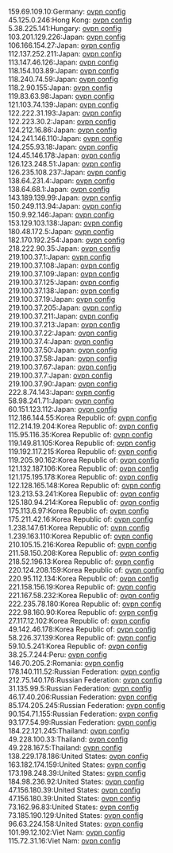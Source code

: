 159.69.109.10:Germany: [ovpn config](vpn/159_69_109_10.ovpn)  
45.125.0.246:Hong Kong: [ovpn config](vpn/45_125_0_246.ovpn)  
5.38.225.141:Hungary: [ovpn config](vpn/5_38_225_141.ovpn)  
103.201.129.226:Japan: [ovpn config](vpn/103_201_129_226.ovpn)  
106.166.154.27:Japan: [ovpn config](vpn/106_166_154_27.ovpn)  
112.137.252.211:Japan: [ovpn config](vpn/112_137_252_211.ovpn)  
113.147.46.126:Japan: [ovpn config](vpn/113_147_46_126.ovpn)  
118.154.103.89:Japan: [ovpn config](vpn/118_154_103_89.ovpn)  
118.240.74.59:Japan: [ovpn config](vpn/118_240_74_59.ovpn)  
118.2.90.155:Japan: [ovpn config](vpn/118_2_90_155.ovpn)  
119.83.63.98:Japan: [ovpn config](vpn/119_83_63_98.ovpn)  
121.103.74.139:Japan: [ovpn config](vpn/121_103_74_139.ovpn)  
122.222.31.193:Japan: [ovpn config](vpn/122_222_31_193.ovpn)  
122.223.30.2:Japan: [ovpn config](vpn/122_223_30_2.ovpn)  
124.212.16.86:Japan: [ovpn config](vpn/124_212_16_86.ovpn)  
124.241.146.110:Japan: [ovpn config](vpn/124_241_146_110.ovpn)  
124.255.93.18:Japan: [ovpn config](vpn/124_255_93_18.ovpn)  
124.45.146.178:Japan: [ovpn config](vpn/124_45_146_178.ovpn)  
126.123.248.51:Japan: [ovpn config](vpn/126_123_248_51.ovpn)  
126.235.108.237:Japan: [ovpn config](vpn/126_235_108_237.ovpn)  
138.64.231.4:Japan: [ovpn config](vpn/138_64_231_4.ovpn)  
138.64.68.1:Japan: [ovpn config](vpn/138_64_68_1.ovpn)  
143.189.139.99:Japan: [ovpn config](vpn/143_189_139_99.ovpn)  
150.249.113.94:Japan: [ovpn config](vpn/150_249_113_94.ovpn)  
150.9.92.146:Japan: [ovpn config](vpn/150_9_92_146.ovpn)  
153.129.103.138:Japan: [ovpn config](vpn/153_129_103_138.ovpn)  
180.48.172.5:Japan: [ovpn config](vpn/180_48_172_5.ovpn)  
182.170.192.254:Japan: [ovpn config](vpn/182_170_192_254.ovpn)  
218.222.90.35:Japan: [ovpn config](vpn/218_222_90_35.ovpn)  
219.100.37.1:Japan: [ovpn config](vpn/219_100_37_1.ovpn)  
219.100.37.108:Japan: [ovpn config](vpn/219_100_37_108.ovpn)  
219.100.37.109:Japan: [ovpn config](vpn/219_100_37_109.ovpn)  
219.100.37.125:Japan: [ovpn config](vpn/219_100_37_125.ovpn)  
219.100.37.138:Japan: [ovpn config](vpn/219_100_37_138.ovpn)  
219.100.37.19:Japan: [ovpn config](vpn/219_100_37_19.ovpn)  
219.100.37.205:Japan: [ovpn config](vpn/219_100_37_205.ovpn)  
219.100.37.211:Japan: [ovpn config](vpn/219_100_37_211.ovpn)  
219.100.37.213:Japan: [ovpn config](vpn/219_100_37_213.ovpn)  
219.100.37.22:Japan: [ovpn config](vpn/219_100_37_22.ovpn)  
219.100.37.4:Japan: [ovpn config](vpn/219_100_37_4.ovpn)  
219.100.37.50:Japan: [ovpn config](vpn/219_100_37_50.ovpn)  
219.100.37.58:Japan: [ovpn config](vpn/219_100_37_58.ovpn)  
219.100.37.67:Japan: [ovpn config](vpn/219_100_37_67.ovpn)  
219.100.37.7:Japan: [ovpn config](vpn/219_100_37_7.ovpn)  
219.100.37.90:Japan: [ovpn config](vpn/219_100_37_90.ovpn)  
222.8.74.143:Japan: [ovpn config](vpn/222_8_74_143.ovpn)  
58.98.241.71:Japan: [ovpn config](vpn/58_98_241_71.ovpn)  
60.151.123.112:Japan: [ovpn config](vpn/60_151_123_112.ovpn)  
112.186.144.55:Korea Republic of: [ovpn config](vpn/112_186_144_55.ovpn)  
112.214.19.204:Korea Republic of: [ovpn config](vpn/112_214_19_204.ovpn)  
115.95.116.35:Korea Republic of: [ovpn config](vpn/115_95_116_35.ovpn)  
119.149.81.105:Korea Republic of: [ovpn config](vpn/119_149_81_105.ovpn)  
119.192.117.215:Korea Republic of: [ovpn config](vpn/119_192_117_215.ovpn)  
119.205.90.162:Korea Republic of: [ovpn config](vpn/119_205_90_162.ovpn)  
121.132.187.106:Korea Republic of: [ovpn config](vpn/121_132_187_106.ovpn)  
121.175.195.178:Korea Republic of: [ovpn config](vpn/121_175_195_178.ovpn)  
122.128.165.148:Korea Republic of: [ovpn config](vpn/122_128_165_148.ovpn)  
123.213.53.241:Korea Republic of: [ovpn config](vpn/123_213_53_241.ovpn)  
125.180.94.214:Korea Republic of: [ovpn config](vpn/125_180_94_214.ovpn)  
175.113.6.97:Korea Republic of: [ovpn config](vpn/175_113_6_97.ovpn)  
175.211.42.16:Korea Republic of: [ovpn config](vpn/175_211_42_16.ovpn)  
1.238.147.61:Korea Republic of: [ovpn config](vpn/1_238_147_61.ovpn)  
1.239.163.110:Korea Republic of: [ovpn config](vpn/1_239_163_110.ovpn)  
210.105.15.216:Korea Republic of: [ovpn config](vpn/210_105_15_216.ovpn)  
211.58.150.208:Korea Republic of: [ovpn config](vpn/211_58_150_208.ovpn)  
218.52.196.13:Korea Republic of: [ovpn config](vpn/218_52_196_13.ovpn)  
220.124.208.159:Korea Republic of: [ovpn config](vpn/220_124_208_159.ovpn)  
220.95.112.134:Korea Republic of: [ovpn config](vpn/220_95_112_134.ovpn)  
221.158.156.19:Korea Republic of: [ovpn config](vpn/221_158_156_19.ovpn)  
221.167.58.232:Korea Republic of: [ovpn config](vpn/221_167_58_232.ovpn)  
222.235.78.180:Korea Republic of: [ovpn config](vpn/222_235_78_180.ovpn)  
222.98.160.90:Korea Republic of: [ovpn config](vpn/222_98_160_90.ovpn)  
27.117.12.102:Korea Republic of: [ovpn config](vpn/27_117_12_102.ovpn)  
49.142.46.178:Korea Republic of: [ovpn config](vpn/49_142_46_178.ovpn)  
58.226.37.139:Korea Republic of: [ovpn config](vpn/58_226_37_139.ovpn)  
59.10.5.241:Korea Republic of: [ovpn config](vpn/59_10_5_241.ovpn)  
38.25.7.244:Peru: [ovpn config](vpn/38_25_7_244.ovpn)  
146.70.205.2:Romania: [ovpn config](vpn/146_70_205_2.ovpn)  
178.140.111.52:Russian Federation: [ovpn config](vpn/178_140_111_52.ovpn)  
212.75.140.176:Russian Federation: [ovpn config](vpn/212_75_140_176.ovpn)  
31.135.99.5:Russian Federation: [ovpn config](vpn/31_135_99_5.ovpn)  
46.17.40.206:Russian Federation: [ovpn config](vpn/46_17_40_206.ovpn)  
85.174.205.245:Russian Federation: [ovpn config](vpn/85_174_205_245.ovpn)  
90.154.71.155:Russian Federation: [ovpn config](vpn/90_154_71_155.ovpn)  
93.177.54.99:Russian Federation: [ovpn config](vpn/93_177_54_99.ovpn)  
184.22.121.245:Thailand: [ovpn config](vpn/184_22_121_245.ovpn)  
49.228.100.33:Thailand: [ovpn config](vpn/49_228_100_33.ovpn)  
49.228.167.5:Thailand: [ovpn config](vpn/49_228_167_5.ovpn)  
138.229.178.186:United States: [ovpn config](vpn/138_229_178_186.ovpn)  
163.182.174.159:United States: [ovpn config](vpn/163_182_174_159.ovpn)  
173.198.248.39:United States: [ovpn config](vpn/173_198_248_39.ovpn)  
184.98.236.92:United States: [ovpn config](vpn/184_98_236_92.ovpn)  
47.156.180.39:United States: [ovpn config](vpn/47_156_180_39.ovpn)  
47.156.180.39:United States: [ovpn config](vpn/47_156_180_39.ovpn)  
73.162.96.83:United States: [ovpn config](vpn/73_162_96_83.ovpn)  
73.185.190.129:United States: [ovpn config](vpn/73_185_190_129.ovpn)  
96.63.224.158:United States: [ovpn config](vpn/96_63_224_158.ovpn)  
101.99.12.102:Viet Nam: [ovpn config](vpn/101_99_12_102.ovpn)  
115.72.31.16:Viet Nam: [ovpn config](vpn/115_72_31_16.ovpn)  

